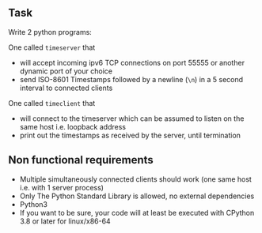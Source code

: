 Task
---------
Write 2 python programs: 

One called `timeserver` that 
-   will accept incoming ipv6 TCP connections on port 55555 or another dynamic port of your choice
-   send ISO-8601 Timestamps followed by a newline (`\n`) in a 5 second interval to connected clients

One called `timeclient` that
-   will connect to the timeserver which can be assumed to listen on the same host i.e. loopback address
-   print out the timestamps as received by the server, until termination

Non functional requirements
-----------
-   Multiple simultaneously connected clients should work (one same host i.e. with 1 server process)
-   Only The Python Standard Library is allowed, no external dependencies
-   Python3
-   If you want to be sure, your code will at least be executed with CPython 3.8 or later for linux/x86-64



